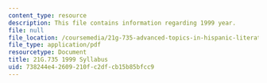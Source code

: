 ```yaml
---
content_type: resource
description: This file contains information regarding 1999 year.
file: null
file_location: /coursemedia/21g-735-advanced-topics-in-hispanic-literature-and-film-the-films-of-luis-bunuel-fall-2013/738244e42609210fc2dfcb15b85bfcc9_MIT21G_735F13_1999Syllabus.pdf
file_type: application/pdf
resourcetype: Document
title: 21G.735 1999 Syllabus
uid: 738244e4-2609-210f-c2df-cb15b85bfcc9
---
```

